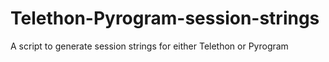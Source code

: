 # Telethon-Pyrogram-session-strings
A script to generate session strings for either Telethon or Pyrogram
